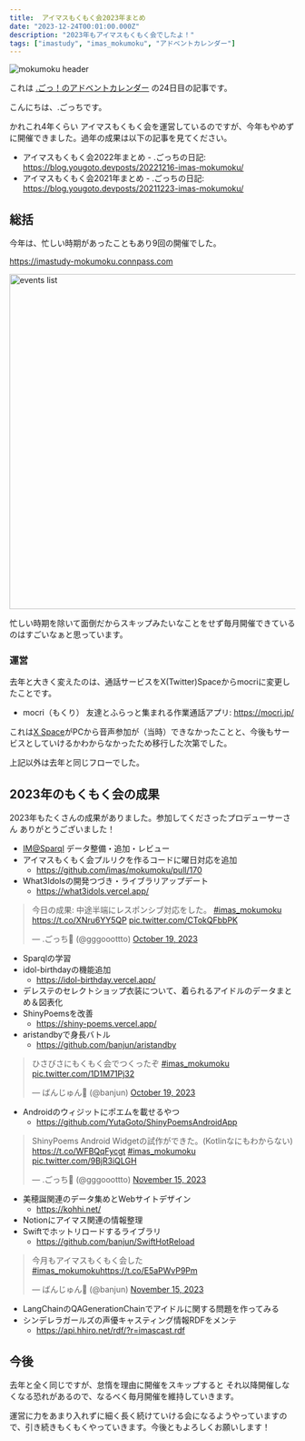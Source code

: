 ```yaml
---
title:  アイマスもくもく会2023年まとめ
date: "2023-12-24T00:01:00.000Z"
description: "2023年もアイマスもくもく会でしたよ！"
tags: ["imastudy", "imas_mokumoku", "アドベントカレンダー"]
---
```


![mokumoku header](/assets/images/posts/20231224-imas-mokumoku/header.png)

これは [.ごっ！のアドベントカレンダー](https://adventar.org/calendars/9122) の24日目の記事です。

こんにちは、.ごっちです。

かれこれ4年くらい アイマスもくもく会を運営しているのですが、今年もやめずに開催できました。過年の成果は以下の記事を見てください。

- アイマスもくもく会2022年まとめ - .ごっちの日記: https://blog.yougoto.devposts/20221216-imas-mokumoku/
- アイマスもくもく会2021年まとめ - .ごっちの日記: https://blog.yougoto.devposts/20211223-imas-mokumoku/

## 総括

今年は、忙しい時期があったこともあり9回の開催でした。

https://imastudy-mokumoku.connpass.com

<img width="589" alt="events list" src="/assets/images/posts/20231224-imas-mokumoku/events-list.png">

忙しい時期を除いて面倒だからスキップみたいなことをせず毎月開催できているのはすごいなぁと思っています。

### 運営

去年と大きく変えたのは、通話サービスをX(Twitter)Spaceからmocriに変更したことです。

- mocri（もくり） 友達とふらっと集まれる作業通話アプリ: https://mocri.jp/

これは[X Space](https://help.twitter.com/ja/using-x/spaces)がPCから音声参加が（当時）できなかったことと、今後もサービスとしていけるかわからなかったため移行した次第でした。

上記以外は去年と同じフローでした。

## 2023年のもくもく会の成果

2023年もたくさんの成果がありました。参加してくださったプロデューサーさん ありがとうございました！

- [IM@Sparql](https://sparql.crssnky.xyz/imas/) データ整備・追加・レビュー
- アイマスもくもく会プルリクを作るコードに曜日対応を追加
    - https://github.com/imas/mokumoku/pull/170
- What3Idolsの開発つづき・ライブラリアップデート
  - https://what3idols.vercel.app/

<blockquote class="twitter-tweet"><p lang="ja" dir="ltr">今日の成果: 中途半端にレスポンシブ対応をした。 <a href="https://twitter.com/hashtag/imas_mokumoku?src=hash&amp;ref_src=twsrc%5Etfw">#imas_mokumoku</a> <a href="https://t.co/XNru6YY5QP">https://t.co/XNru6YY5QP</a> <a href="https://t.co/CTokQFbbPK">pic.twitter.com/CTokQFbbPK</a></p>&mdash; .ごっち📝 (@gggooottto) <a href="https://twitter.com/gggooottto/status/1714983911233847685?ref_src=twsrc%5Etfw">October 19, 2023</a></blockquote>

- Sparqlの学習
- idol-birthdayの機能追加
    - https://idol-birthday.vercel.app/
- デレステのセレクトショップ衣装について、着られるアイドルのデータまとめ＆図表化
- ShinyPoemsを改善
    - https://shiny-poems.vercel.app/
- aristandbyで身長バトル
    - https://github.com/banjun/aristandby

<blockquote class="twitter-tweet"><p lang="ja" dir="ltr">ひさびさにもくもく会でつくったぞ <a href="https://twitter.com/hashtag/imas_mokumoku?src=hash&amp;ref_src=twsrc%5Etfw">#imas_mokumoku</a> <a href="https://t.co/1D1M71Pj32">pic.twitter.com/1D1M71Pj32</a></p>&mdash; ばんじゅん🍓 (@banjun) <a href="https://twitter.com/banjun/status/1714989000170352800?ref_src=twsrc%5Etfw">October 19, 2023</a></blockquote>

- Androidのウィジットにポエムを載せるやつ
    - https://github.com/YutaGoto/ShinyPoemsAndroidApp

<blockquote class="twitter-tweet"><p lang="ja" dir="ltr">ShinyPoems Android Widgetの試作ができた。(Kotlinなにもわからない) <a href="https://t.co/WFBQqFycgt">https://t.co/WFBQqFycgt</a> <a href="https://twitter.com/hashtag/imas_mokumoku?src=hash&amp;ref_src=twsrc%5Etfw">#imas_mokumoku</a> <a href="https://t.co/9BjR3iQLGH">pic.twitter.com/9BjR3iQLGH</a></p>&mdash; .ごっち📝 (@gggooottto) <a href="https://twitter.com/gggooottto/status/1724760789964439891?ref_src=twsrc%5Etfw">November 15, 2023</a></blockquote>

- 美穂誕関連のデータ集めとWebサイトデザイン
   - https://kohhi.net/
- Notionにアイマス関連の情報整理
- Swiftでホットリロードするライブラリ
    - https://github.com/banjun/SwiftHotReload

<blockquote class="twitter-tweet"><p lang="ja" dir="ltr">今月もアイマスもくもく会した <a href="https://twitter.com/hashtag/imas_mokumoku?src=hash&amp;ref_src=twsrc%5Etfw">#imas_mokumoku</a><a href="https://t.co/E5aPWvP9Pm">https://t.co/E5aPWvP9Pm</a></p>&mdash; ばんじゅん🍓 (@banjun) <a href="https://twitter.com/banjun/status/1724785219516170283?ref_src=twsrc%5Etfw">November 15, 2023</a></blockquote>

- LangChainのQAGenerationChainでアイドルに関する問題を作ってみる
- シンデレラガールズの声優キャスティング情報RDFをメンテ
    - https://api.hhiro.net/rdf/?r=imascast.rdf

## 今後

去年と全く同じですが、怠惰を理由に開催をスキップすると それ以降開催しなくなる恐れがあるので、なるべく毎月開催を維持していきます。

運営に力をあまり入れずに細く長く続けていける会になるようやっていますので、引き続きもくもくやっていきます。今後ともよろしくお願いします！
